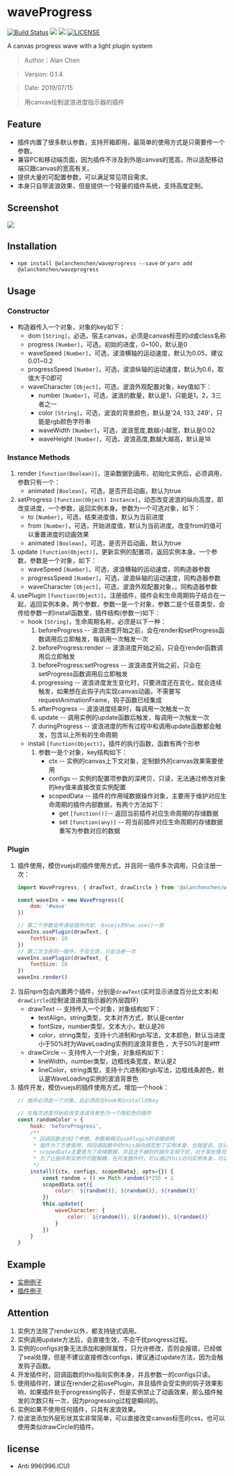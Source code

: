 # waveProgress

[![Build Status](https://travis-ci.com/alanchenchen/waveProgress.svg?branch=master)](https://travis-ci.com/alanchenchen/waveProgress)
![](https://img.shields.io/npm/v/@alanchenchen/waveprogress.svg)
![](https://img.shields.io/npm/dt/@alanchenchen/waveprogress.svg)
[![LICENSE](https://img.shields.io/badge/license-Anti%20996-blue.svg)](https://github.com/996icu/996.ICU/blob/master/LICENSE)

A canvas progress wave with a light plugin system
> Author：Alan Chen

> Version: 0.1.4

> Date: 2019/07/15

> 用canvas绘制波浪进度指示器的插件

## Feature
* 插件内置了很多默认参数，支持开箱即用，最简单的使用方式是只需要传一个参数。
* 兼容PC和移动端页面，因为插件不涉及到外层canvas的宽高，所以适配移动端只跟canvas的宽高有关。
* 提供大量的可配置参数，可以满足常见项目需求。
* 本身只自带波浪效果，但是提供一个轻量的插件系统，支持高度定制。

## Screenshot
![](./screenshot/wave.gif)

## Installation
* `npm install @alanchenchen/waveprogress --save` or `yarn add @alanchenchen/waveprogress`

## Usage
### Constructor
* 构造器传入一个对象，对象的key如下：
    * dom `[String]`，必选，宿主canvas，必须是canvas标签的id或class名称
    * progress `[Number]`，可选，初始的进度，0~100，默认是0
    * waveSpeed `[Number]`，可选，波浪横轴的运动速度，默认为0.05，建议0.01~0.2
    * progressSpeed `[Number]`，可选，波浪纵轴的运动速度，默认为0.6，取值大于0即可
    * waveCharacter `[Object]`，可选，波浪外观配置对象，key值如下：
        * number `[Number]`，可选，波浪的数量，默认是1，只能是1，2，3三者之一
        * color `[String]`，可选，波浪的背景颜色，默认是'24, 133, 249'，只能是rgb颜色字符串
        * waveWidth `[Number]`，可选，波浪宽度,数越小越宽，默认是0.02
        * waveHeight `[Number]`，可选，波浪高度,数越大越高，默认是18
### Instance Methods
1. render `[function(Boolean)]`，渲染数据到画布，初始化实例后，必须调用，参数只有一个：
    * animated `[Boolean]`，可选，是否开启动画，默认为true
2. setProgress `[function(Object) Instance]`，动态改变波浪的纵向高度，即改变进度，一个参数，返回实例本身。参数为一个可选对象，如下：
    * to `[Number]`，可选，结束进度值，默认为当前进度
    * from `[Number]`，可选，开始进度值，默认为当前进度。改变from的值可以重置进度的动画效果
    * animated `[Boolean]`，可选，是否开启动画，默认为true
3. update `[function(Object)]`，更新实例的配置项，返回实例本身。一个参数，参数是一个对象，如下：
    * waveSpeed `[Number]`，可选，波浪横轴的运动速度，同构造器参数
    * progressSpeed `[Number]`，可选，波浪纵轴的运动速度，同构造器参数
    * waveCharacter `[Object]`，可选，波浪外观配置对象，，同构造器参数
4. usePlugin `[function(Object)]`，注册插件，插件会和生命周期钩子结合在一起，返回实例本身。两个参数，参数一是一个对象，参数二是个任意类型，会传给参数一的install函数里，插件结构(参数一)如下：
    * hook `[String]`，生命周期名称，必须是以下一种：
        1. beforeProgress -- 波浪进度开始之前，会在render和setProgress函数调用后立即触发，每调用一次触发一次
        2. beforeProgress:render -- 波浪进度开始之前，只会在render函数调用后立即触发
        3. beforeProgress:setProgress -- 波浪进度开始之前，只会在setProgress函数调用后立即触发
        4. progressing -- 波浪进度发生变化时，只要进度还在变化，就会连续触发，如果想在此钩子内实现canvas动画，不需要写requestAnimationFrame，钩子函数已经集成
        5. afterProgress -- 波浪进度结束时，每调用一次触发一次
        6. update -- 调用实例的update函数后触发，每调用一次触发一次
        7. duringProgress -- 波浪进度的所有过程中和调用update函数都会触发，包含以上所有的生命周期
    * install `[function(Object)]`，插件的执行函数，函数有两个形参
        1. 参数一是个对象，key结构如下：
            * ctx -- 实例的canvas上下文对象，定制额外的canvas效果需要使用
            * configs -- 实例的配置项参数的深拷贝，只读，无法通过修改对象的key值来直接改变实例配置
            * scopedData -- 插件的作用域数据操作对象，主要用于维护对应生命周期的插件内部数据，有两个方法如下：
                * get `[function()]`-- 返回当前插件对应生命周期的存储数据
                * set `[function(any)]` -- 将当前插件对应生命周期的存储数据重写为参数对应的数据

### Plugin
1. 插件使用，模仿vuejs的插件使用方式，并且同一插件多次调用，只会注册一次：
    ```js
    import WaveProgress, { drawText, drawCircle } from '@alanchenchen/waveprogress'
    
    const waveIns = new WaveProgress({
        dom: '#wave'
    })

    // 第二个参数会传递给插件内部，与vuejs的Vue.use()一致
    waveIns.usePlugin(drawText, {
        fontSize: 16
    })
    // 第二次注册同一插件，不会生效，只会注册一次
    waveIns.usePlugin(drawText, {
        fontSize: 16
    })
    waveIns.render()
    ```
2. 当前npm包会内置两个插件，分别是`drawText`(实时显示进度百分比文本)和`drawCircle`(绘制波浪进度指示器的外层圆环)
    * drawText -- 支持传入一个对象，对象结构如下：
        * textAlign，string类型，文本对齐方式，默认是center
        * fontSize，number类型，文本大小，默认是26
        * color，string类型，支持十六进制和rgb写法，文本颜色，默认当进度小于50%时为WaveLoading实例的波浪背景色 ，大于50%时是#fff
    * drawCircle -- 支持传入一个对象，对象结构如下：
        * lineWidth，number类型，边框线条宽度，默认是2
        * lineColor，string类型，支持十六进制和rgb写法，边框线条颜色，默认是WaveLoading实例的波浪背景色
3. 插件开发，模仿vuejs的插件使用方式，增加一个hook：
    ```js
    // 插件必须是一个对象，且必须存在hook和install的key

    // 在每次进度开始前改变波浪背景色为一个随机色的插件
    const randomColor = {
        hook: 'beforeProgress',
        /**
         * 回调函数支持2个参数，参数解释见usePlugin的详细说明
         * 插件为了方便使用，将回调函数中的this指向绑定到了实例本身，也就是说，在install里，可以通过this调用实例的多个方法
         * scopedData主要是为了存储数据，并且还不被别的插件互相干扰，对于某些情况非常有用
         * 为了让插件和实例尽可能解耦，在开发插件时，可以通过this访问实例本身，可以通过configs读取实例属性，可以通过scopedData来存储或重写插件本身需要的数据，这样让插件更加具有可玩性！
         */
        install({ctx, configs, scopedData}, opts={}) {
            const random = () => Math.random()*255 + 1
            scopedData.set({
                color: `${random()}, ${random()}, ${random()}`
            })
            this.update({
                waveCharacter: {
                    color: `${random()}, ${random()}, ${random()}`
                }
            })
        }
    }
    ```
## Example
* [实例例子](./example/wave.html)
* [插件例子](./src/plugins/drawText.js)

## Attention
1. 实例方法除了render以外，都支持链式调用。
2. 实例调用update方法后，会直接生效，不会干扰progress过程。
3. 实例的configs对象无法添加和删除属性，只允许修改，否则会报错，已经做了seal处理，但是不建议直接修改configs，建议通过update方法，因为会触发钩子函数。
4. 开发插件时，回调函数的this指向实例本身，并且参数一的configs只读。
5. 使用插件时，建议在render之前usePlugin，并且插件会受实例的钩子效果影响，如果插件处于progressing钩子，但是实例禁止了动画效果，那么插件触发的次数只有一次，因为progressing过程是瞬间的。
6. 实例如果不使用任何插件，只具有波浪效果。
7. 给波浪添加外层形状其实非常简单，可以直接改变canvas标签的css，也可以使用类似drawCircle的插件。

## license
* Anti 996(996.ICU)